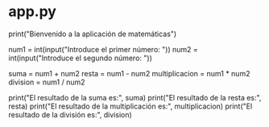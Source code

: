 # app.py

print("Bienvenido a la aplicación de matemáticas")

num1 = int(input("Introduce el primer número: "))
num2 = int(input("Introduce el segundo número: "))

suma = num1 + num2
resta = num1 - num2
multiplicacion = num1 * num2
division = num1 / num2

print("El resultado de la suma es:", suma)
print("El resultado de la resta es:", resta)
print("El resultado de la multiplicación es:", multiplicacion)
print("El resultado de la división es:", division)
